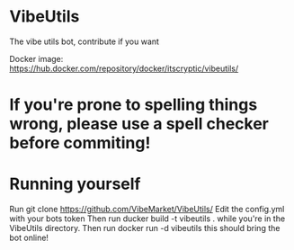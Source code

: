 # VibeUtils
The vibe utils bot, contribute if you want

Docker image: https://hub.docker.com/repository/docker/itscryptic/vibeutils/

# If you're prone to spelling things wrong, please use a spell checker before commiting!

# Running yourself

Run git clone https://github.com/VibeMarket/VibeUtils/
Edit the config.yml with your bots token 
Then run ducker build -t vibeutils . while you're in the VibeUtils directory.
Then run docker run -d vibeutils this should bring the bot online!
